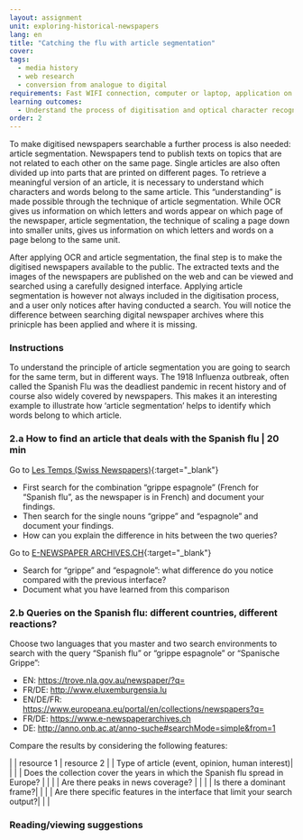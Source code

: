 ```yaml
---
layout: assignment
unit: exploring-historical-newspapers
lang: en
title: "Catching the flu with article segmentation"
cover:
tags:
  - media history
  - web research
  - conversion from analogue to digital
requirements: Fast WIFI connection, computer or laptop, application on laptop or computer to view video,
learning outcomes:
  - Understand the process of digitisation and optical character recognition 
order: 2
---
```

To make digitised newspapers searchable a further process is also needed: article segmentation. Newspapers tend to publish texts on topics that are not related to each other on the same page. Single articles are also often divided up into parts that are printed on different pages. To retrieve a meaningful version of an article, it is necessary to understand which characters and words belong to the same article. This “understanding” is made possible through the technique of article segmentation. While OCR gives us information on which letters and words appear on which page of the newspaper, article segmentation, the technique of scaling a page down into smaller units, gives us information on which letters and words on a page belong to the same unit. 

After applying OCR and article segmentation, the final step is to make the digitised newspapers available to the public. The extracted texts and the images of the newspapers are published on the web and can be viewed and searched using a carefully designed interface. Applying article segmentation is however not always included in the digitisation process, and a user only notices after having conducted a search. You will notice the difference between searching digital newspaper archives where this prinicple has been applied and where it is missing.  

<!-- more -->

<!-- briefing-student -->

### Instructions
<!-- section-contents -->
To understand the principle of article segmentation you are going to search for the same term, but in different ways. The 1918 Influenza outbreak, often called the Spanish Flu was the deadliest pandemic in recent history and of course also widely covered by newspapers. This makes it an interesting example to illustrate how ‘article segmentation’ helps to identify  which words belong to which article.
<!-- section -->

### 2.a How to find an article that deals with the Spanish flu | 20 min
<!-- section-contents -->

Go to [Les Temps (Swiss Newspapers)](https://www.letempsarchives.ch/){:target="_blank"}

- First search for the combination “grippe espagnole” (French for “Spanish flu”, as the newspaper is in French) and document your findings.
- Then search for the single nouns  “grippe” and “espagnole” and document your findings. 
- How can you explain the difference in hits between the two queries?

Go to [E-NEWSPAPER ARCHIVES.CH](https://www.e-newspaperarchives.ch){:target="_blank"}
- Search for “grippe” and “espagnole”: what difference do you notice compared with the previous interface?
- Document what you have learned from this comparison 


<!-- section -->

### 2.b Queries on the Spanish flu: different countries, different reactions? 
<!-- section-contents -->

Choose two languages that you master and two search environments to search with the query “Spanish flu” or “grippe espagnole” or “Spanische Grippe”: 
- EN: https://trove.nla.gov.au/newspaper/?q= 
- FR/DE: http://www.eluxemburgensia.lu 
- EN/DE/FR: https://www.europeana.eu/portal/en/collections/newspapers?q= 
- FR/DE: https://www.e-newspaperarchives.ch  
- DE: http://anno.onb.ac.at/anno-suche#searchMode=simple&from=1

Compare the results by considering the following features:

| | resource 1 | resource 2 |
| Type of article (event, opinion, human interest)| | |
| Does the collection cover the years in which the Spanish flu spread in Europe? |  |  |
| Are there peaks in news coverage? |  |  | 
| Is there a dominant frame?|  |  |
| Are there specific features in the interface that limit your search output?| |  |

<!-- section -->


### Reading/viewing suggestions
<!-- section-contents -->

<!-- briefing-teacher --> 







